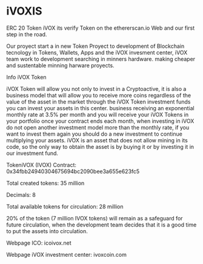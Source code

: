 # iVOXIS
ERC 20 Token iVOX its verify Token on the ethererscan.io Web and our first step in the road.

Our proyect start a in new Token Proyect to development of Blockchain tecnology in Tokens, Wallets, Apps and the iVOX invesment center, iVOX team work to development searching in minners hardware. making cheaper and sustentable minning harware proyects.

Info iVOX Token 

iVOX Token will allow you not only to invest in a Cryptoactive, it is also a business model that will allow you to receive more coins regardless of the value of the asset in the market through the iVOX Token investment funds you can invest your assets in this center. business receiving an exponential monthly rate at 3.5% per month and you will receive your iVOX Tokens in your portfolio once your contract ends each month, when investing in iVOX do not open another investment model more than the monthly rate, if you want to invest them again you should do a new investment to continue multiplying your assets. iVOX is an asset that does not allow mining in its code, so the only way to obtain the asset is by buying it or by investing it in our investment fund.

TokeniVOX (IVOX) Contract: 0x34fbb24940304675694bc2090bee3a655e623fc5

Total created tokens: 35 million

Decimals: 8

Total available tokens for circulation: 28 million

20% of the token (7 million IVOX tokens) will remain as a safeguard for future circulation, when the development team decides that it is a good time to put the assets into circulation.

Webpage ICO: icoivox.net

Webpage iVOX investment center: ivoxcoin.com

